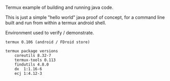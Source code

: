 Termux example of building and running java code.

This is just a simple "hello world" java proof of concept, for a command line built
and run from within a termux android shell.

Environment used to verify / demonstrate.

	termux 0.106 (android / FDroid store)

	termux package versions
		coreutils 8.32-7
		termux-tools 0.113
		findutils 4.8.0
		dx  1:1.16-6
		ecj 1:4.12-3



